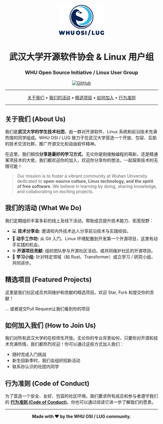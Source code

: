 <!-- 
  欢迎来到 WHU OSI / LUG 的 GitHub 首页！
  请将下面的 [占位符] 替换为你们组织的真实信息。
  例如：将 [你们的 Logo 图片链接] 替换为 Logo 的 URL。
-->

<div align="center">
  <img src="./Logo.png" alt="WHU OSI / LUG Logo" width="150"/>
  <h1><b>武汉大学开源软件协会 & Linux 用户组</b></h1>
  <h3>WHU Open Source Initiative / Linux User Group</h3>
  
  <p>
    <a href="https://github.com/WHU-OSI-LUG">
      <img src="https://img.shields.io/badge/GitHub-社区-black?style=for-the-badge&logo=github" alt="GitHub">
    </a>
  </p>
</div>

---

<div align="center">
  <a href="#关于我们-about-us">关于我们</a> •
  <a href="#我们的活动-what-we-do">我们的活动</a> •
  <a href="#精选项目-featured-projects">精选项目</a> •
  <a href="#如何加入我们-how-to-join-us">如何加入</a> •
  <a href="#行为准则-code-of-conduct">行为准则</a>
</div>

---

## 关于我们 (About Us)

我们是**武汉大学的学生技术社团**，由一群对开源软件、Linux 系统和前沿技术充满热情的同学组成。WHU OSI / LUG 致力于在武汉大学营造一个开放、包容、互助的技术交流社群，推广开源文化和自由软件精神。

在这里，我们相信**分享是最好的学习方式**。无论你是刚接触编程的萌新，还是精通某项技术的大佬，我们都欢迎你的加入，欢迎你分享你的想法，一起探索技术的无限可能！

> Our mission is to foster a vibrant community at Wuhan University dedicated to **open-source culture, Linux technology, and the spirit of free software**. We believe in learning by doing, sharing knowledge, and collaborating on exciting projects.

## 我们的活动 (What We Do)

我们定期组织丰富多彩的线上及线下活动，帮助成员提升技术能力、拓宽视野：

- 💻 **技术分享会:** 邀请校内外技术达人分享前沿技术与实践经验。
- 🔧 **动手工作坊:** 从 Git 入门、Linux 环境配置到开发第一个开源项目，这里有动手实践的机会。
- 🌐 **开源项目贡献:** 组织团队参与开源社区活动，或共同维护社区的开源项目。
- 🧠 **学习小组:** 针对特定领域（如 Rust、Transformer）成立学习 / 研究小组，共同进步。

## 精选项目 (Featured Projects)

这里是我们社区成员共同维护和贡献的精选项目。欢迎 Star, Fork 和提交你的贡献！

... 或者提交Pull Request让我们看到你的项目

## 如何加入我们 (How to Join Us)

我们对所有武汉大学的在校师生开放。无论你的专业背景如何，只要你对开源和技术充满热情，我们都热烈欢迎！你可以通过这些方式加入我们：

- 随时完成入门挑战
- 新生招新季时，我们会组织招新活动
- 联系你认识的社团内同学




## 行为准则 (Code of Conduct)

为了营造一个安全、友好、包容的社区环境，我们要求所有成员和参与者遵守我们的 **[行为准则 (Code of Conduct)](./CODE_OF_CONDUCT.md)**。你也可以通过阅读它进一步了解我们的愿景。

---

<div align="center">
  <p><strong>Made with ❤️ by the WHU OSI / LUG community.</strong></p>
</div>
